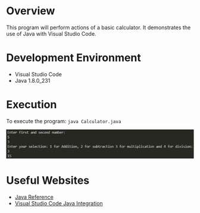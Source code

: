 # Overview

This program will perform actions of a basic calculator. It demonstrates the use of Java with Visual Studio Code.

# Development Environment

* Visual Studio Code
* Java 1.8.0_231

# Execution

To execute the program: `java Calculator.java`

![Program Screenshot showing example calculation](java02.JPG)

# Useful Websites

* [Java Reference](https://docs.oracle.com/en/java/)
* [Visual Studio Code Java Integration](https://code.visualstudio.com/docs/languages/java)
